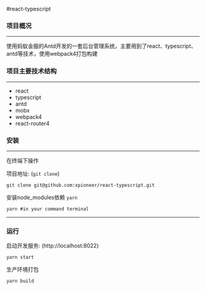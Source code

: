#react-typescript

### 项目概况
***
使用蚂蚁金服的Antd开发的一套后台管理系统，主要用到了react、typescript、antd等技术，使用webpack4打包构建

### 项目主要技术结构

***
* react
* typescript
* antd
* mobx
* webpack4
* react-router4

### 安装
***
在终端下操作

项目地址: (`git clone`)

```
git clone git@github.com:xpioneer/react-typescript.git
```

安装node_modules依赖 `yarn`

```
yarn #in your command terminal
```
***


### 运行
启动开发服务: (http://localhost:8022)

```
yarn start
```

生产环境打包

```
yarn build
```



